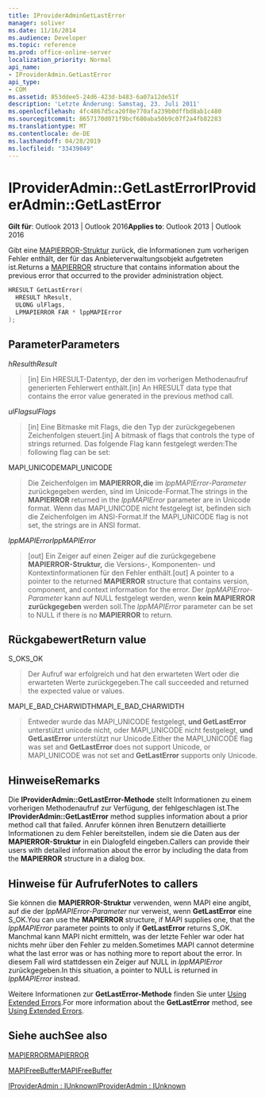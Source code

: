 ```yaml
---
title: IProviderAdminGetLastError
manager: soliver
ms.date: 11/16/2014
ms.audience: Developer
ms.topic: reference
ms.prod: office-online-server
localization_priority: Normal
api_name:
- IProviderAdmin.GetLastError
api_type:
- COM
ms.assetid: 853ddee5-24d6-423d-b483-6a07a12de51f
description: 'Letzte Änderung: Samstag, 23. Juli 2011'
ms.openlocfilehash: 4fc4867d5ca20f8e770afa239b0dffbd8ab1c480
ms.sourcegitcommit: 8657170d071f9bcf680aba50b9c07f2a4fb82283
ms.translationtype: MT
ms.contentlocale: de-DE
ms.lasthandoff: 04/28/2019
ms.locfileid: "33439849"
---
```

# <a name="iprovideradmingetlasterror"></a><span data-ttu-id="fd2bf-103">IProviderAdmin::GetLastError</span><span class="sxs-lookup"><span data-stu-id="fd2bf-103">IProviderAdmin::GetLastError</span></span>

  
  
<span data-ttu-id="fd2bf-104">**Gilt für**: Outlook 2013 | Outlook 2016</span><span class="sxs-lookup"><span data-stu-id="fd2bf-104">**Applies to**: Outlook 2013 | Outlook 2016</span></span> 
  
<span data-ttu-id="fd2bf-105">Gibt eine [MAPIERROR-Struktur](mapierror.md) zurück, die Informationen zum vorherigen Fehler enthält, der für das Anbieterverwaltungsobjekt aufgetreten ist.</span><span class="sxs-lookup"><span data-stu-id="fd2bf-105">Returns a [MAPIERROR](mapierror.md) structure that contains information about the previous error that occurred to the provider administration object.</span></span> 
  
```cpp
HRESULT GetLastError(
  HRESULT hResult,
  ULONG ulFlags,
  LPMAPIERROR FAR * lppMAPIError
);
```

## <a name="parameters"></a><span data-ttu-id="fd2bf-106">Parameter</span><span class="sxs-lookup"><span data-stu-id="fd2bf-106">Parameters</span></span>

 <span data-ttu-id="fd2bf-107">_hResult_</span><span class="sxs-lookup"><span data-stu-id="fd2bf-107">_hResult_</span></span>
  
> <span data-ttu-id="fd2bf-108">[in] Ein HRESULT-Datentyp, der den im vorherigen Methodenaufruf generierten Fehlerwert enthält.</span><span class="sxs-lookup"><span data-stu-id="fd2bf-108">[in] An HRESULT data type that contains the error value generated in the previous method call.</span></span>
    
 <span data-ttu-id="fd2bf-109">_ulFlags_</span><span class="sxs-lookup"><span data-stu-id="fd2bf-109">_ulFlags_</span></span>
  
> <span data-ttu-id="fd2bf-110">[in] Eine Bitmaske mit Flags, die den Typ der zurückgegebenen Zeichenfolgen steuert.</span><span class="sxs-lookup"><span data-stu-id="fd2bf-110">[in] A bitmask of flags that controls the type of strings returned.</span></span> <span data-ttu-id="fd2bf-111">Das folgende Flag kann festgelegt werden:</span><span class="sxs-lookup"><span data-stu-id="fd2bf-111">The following flag can be set:</span></span>
    
<span data-ttu-id="fd2bf-112">MAPI_UNICODE</span><span class="sxs-lookup"><span data-stu-id="fd2bf-112">MAPI_UNICODE</span></span> 
  
> <span data-ttu-id="fd2bf-113">Die Zeichenfolgen im **MAPIERROR,die** im  _lppMAPIError-Parameter_ zurückgegeben werden, sind im Unicode-Format.</span><span class="sxs-lookup"><span data-stu-id="fd2bf-113">The strings in the **MAPIERROR** returned in the  _lppMAPIError_ parameter are in Unicode format.</span></span> <span data-ttu-id="fd2bf-114">Wenn das MAPI_UNICODE nicht festgelegt ist, befinden sich die Zeichenfolgen im ANSI-Format.</span><span class="sxs-lookup"><span data-stu-id="fd2bf-114">If the MAPI_UNICODE flag is not set, the strings are in ANSI format.</span></span> 
    
 <span data-ttu-id="fd2bf-115">_lppMAPIError_</span><span class="sxs-lookup"><span data-stu-id="fd2bf-115">_lppMAPIError_</span></span>
  
> <span data-ttu-id="fd2bf-116">[out] Ein Zeiger auf einen Zeiger auf die zurückgegebene **MAPIERROR-Struktur,** die Versions-, Komponenten- und Kontextinformationen für den Fehler enthält.</span><span class="sxs-lookup"><span data-stu-id="fd2bf-116">[out] A pointer to a pointer to the returned **MAPIERROR** structure that contains version, component, and context information for the error.</span></span> <span data-ttu-id="fd2bf-117">Der  _lppMAPIError-Parameter_ kann auf NULL festgelegt werden, wenn **kein MAPIERROR zurückgegeben** werden soll.</span><span class="sxs-lookup"><span data-stu-id="fd2bf-117">The  _lppMAPIError_ parameter can be set to NULL if there is no **MAPIERROR** to return.</span></span> 
    
## <a name="return-value"></a><span data-ttu-id="fd2bf-118">Rückgabewert</span><span class="sxs-lookup"><span data-stu-id="fd2bf-118">Return value</span></span>

<span data-ttu-id="fd2bf-119">S_OK</span><span class="sxs-lookup"><span data-stu-id="fd2bf-119">S_OK</span></span> 
  
> <span data-ttu-id="fd2bf-120">Der Aufruf war erfolgreich und hat den erwarteten Wert oder die erwarteten Werte zurückgegeben.</span><span class="sxs-lookup"><span data-stu-id="fd2bf-120">The call succeeded and returned the expected value or values.</span></span>
    
<span data-ttu-id="fd2bf-121">MAPI_E_BAD_CHARWIDTH</span><span class="sxs-lookup"><span data-stu-id="fd2bf-121">MAPI_E_BAD_CHARWIDTH</span></span> 
  
> <span data-ttu-id="fd2bf-122">Entweder wurde das MAPI_UNICODE festgelegt, **und GetLastError** unterstützt unicode nicht, oder MAPI_UNICODE nicht festgelegt, **und GetLastError** unterstützt nur Unicode.</span><span class="sxs-lookup"><span data-stu-id="fd2bf-122">Either the MAPI_UNICODE flag was set and **GetLastError** does not support Unicode, or MAPI_UNICODE was not set and **GetLastError** supports only Unicode.</span></span> 
    
## <a name="remarks"></a><span data-ttu-id="fd2bf-123">Hinweise</span><span class="sxs-lookup"><span data-stu-id="fd2bf-123">Remarks</span></span>

<span data-ttu-id="fd2bf-124">Die **IProviderAdmin::GetLastError-Methode** stellt Informationen zu einem vorherigen Methodenaufruf zur Verfügung, der fehlgeschlagen ist.</span><span class="sxs-lookup"><span data-stu-id="fd2bf-124">The **IProviderAdmin::GetLastError** method supplies information about a prior method call that failed.</span></span> <span data-ttu-id="fd2bf-125">Anrufer können ihren Benutzern detaillierte Informationen zu dem Fehler bereitstellen, indem sie die Daten aus der **MAPIERROR-Struktur** in ein Dialogfeld eingeben.</span><span class="sxs-lookup"><span data-stu-id="fd2bf-125">Callers can provide their users with detailed information about the error by including the data from the **MAPIERROR** structure in a dialog box.</span></span> 
  
## <a name="notes-to-callers"></a><span data-ttu-id="fd2bf-126">Hinweise für Aufrufer</span><span class="sxs-lookup"><span data-stu-id="fd2bf-126">Notes to callers</span></span>

<span data-ttu-id="fd2bf-127">Sie können die **MAPIERROR-Struktur** verwenden, wenn MAPI eine angibt, auf die der  _lppMAPIError-Parameter_ nur verweist, wenn **GetLastError** eine S_OK.</span><span class="sxs-lookup"><span data-stu-id="fd2bf-127">You can use the **MAPIERROR** structure, if MAPI supplies one, that the  _lppMAPIError_ parameter points to only if **GetLastError** returns S_OK.</span></span> <span data-ttu-id="fd2bf-128">Manchmal kann MAPI nicht ermitteln, was der letzte Fehler war oder hat nichts mehr über den Fehler zu melden.</span><span class="sxs-lookup"><span data-stu-id="fd2bf-128">Sometimes MAPI cannot determine what the last error was or has nothing more to report about the error.</span></span> <span data-ttu-id="fd2bf-129">In diesem Fall wird stattdessen ein Zeiger auf NULL in  _lppMAPIError_ zurückgegeben.</span><span class="sxs-lookup"><span data-stu-id="fd2bf-129">In this situation, a pointer to NULL is returned in  _lppMAPIError_ instead.</span></span> 
  
<span data-ttu-id="fd2bf-130">Weitere Informationen zur **GetLastError-Methode** finden Sie unter [Using Extended Errors](mapi-extended-errors.md).</span><span class="sxs-lookup"><span data-stu-id="fd2bf-130">For more information about the **GetLastError** method, see [Using Extended Errors](mapi-extended-errors.md).</span></span>
  
## <a name="see-also"></a><span data-ttu-id="fd2bf-131">Siehe auch</span><span class="sxs-lookup"><span data-stu-id="fd2bf-131">See also</span></span>



[<span data-ttu-id="fd2bf-132">MAPIERROR</span><span class="sxs-lookup"><span data-stu-id="fd2bf-132">MAPIERROR</span></span>](mapierror.md)
  
[<span data-ttu-id="fd2bf-133">MAPIFreeBuffer</span><span class="sxs-lookup"><span data-stu-id="fd2bf-133">MAPIFreeBuffer</span></span>](mapifreebuffer.md)
  
[<span data-ttu-id="fd2bf-134">IProviderAdmin : IUnknown</span><span class="sxs-lookup"><span data-stu-id="fd2bf-134">IProviderAdmin : IUnknown</span></span>](iprovideradminiunknown.md)

